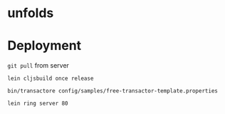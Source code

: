 # unfolds

# Deployment

`git pull` from server

`lein cljsbuild once release`

`bin/transactore config/samples/free-transactor-template.properties`

`lein ring server 80`
